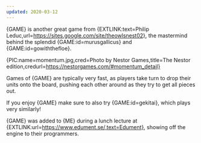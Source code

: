 ```yaml
---
updated: 2020-03-12
---
```


{GAME} is another great game from {EXTLINK:text=Philip Leduc,url=https://sites.google.com/site/theowlsnest02}, the mastermind behind the splendid {GAME:id=murusgallicus} and {GAME:id=gowiththefloe}.

{PIC:name=momentum.jpg,cred=Photo by Nestor Games,title=The Nestor edition,credurl=https://nestorgames.com/#momentum_detail}

Games of {GAME} are typically very fast, as players take turn to drop their units onto the board, pushing each other around as they try to get all pieces out.

If you enjoy {GAME} make sure to also try {GAME:id=gekitai}, which plays very similarly!

{GAME} was added to {ME} during a lunch lecture at {EXTLINK:url=https://www.edument.se/,text=Edument}, showing off the engine to their programmers.
